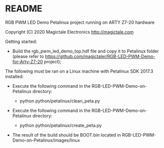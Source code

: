 # README #

RGB PWM LED Demo Petalinux project running on ARTY Z7-20 hardware

Copyright (C) 2020 Magictale Electronics
http://magictale.com

Getting started:

* Build the rgb_pwm_led_demo_top.hdf file and copy it to Petalinux folder (please refer to https://github.com/magictaler/RGB-LED-PWM-Demo-for-Arty-Z7-20 project);

The following must be ran on a Linux machine with Petalinux SDK 2017.3 installed:

* Execute the following command in the RGB-LED-PWM-Demo-on-Petalinux directory:
    + python python/petalinux/clean_peta.py 

* Execute the following command in the RGB-LED-PWM-Demo-on-Petalinux directory:
    + python python/petalinux/create_peta.py 

* The result of the build should be BOOT.bin located in RGB-LED-PWM-Demo-on-Petalinux/images/linux

